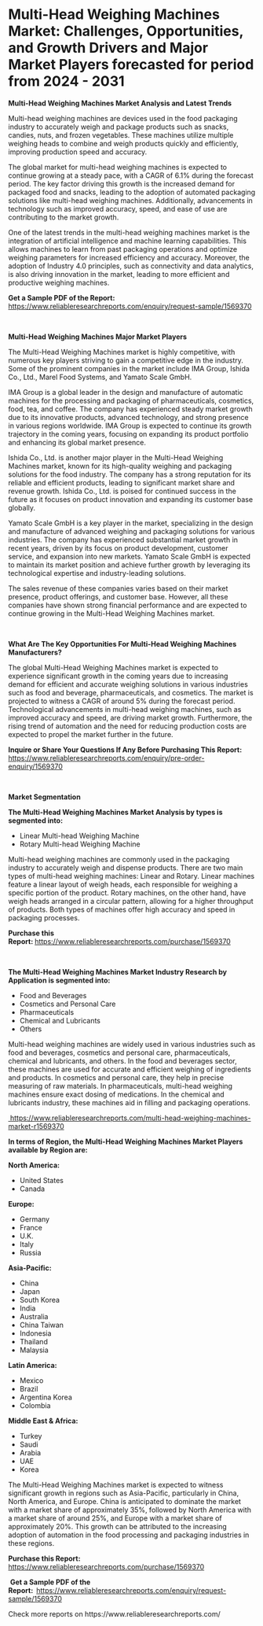 <p><h1>Multi-Head Weighing Machines Market: Challenges, Opportunities, and Growth Drivers and Major Market Players forecasted for period from 2024 - 2031</h1></p><p><strong>Multi-Head Weighing Machines Market Analysis and Latest Trends</strong></p>
<p><p>Multi-head weighing machines are devices used in the food packaging industry to accurately weigh and package products such as snacks, candies, nuts, and frozen vegetables. These machines utilize multiple weighing heads to combine and weigh products quickly and efficiently, improving production speed and accuracy.</p><p>The global market for multi-head weighing machines is expected to continue growing at a steady pace, with a CAGR of 6.1% during the forecast period. The key factor driving this growth is the increased demand for packaged food and snacks, leading to the adoption of automated packaging solutions like multi-head weighing machines. Additionally, advancements in technology such as improved accuracy, speed, and ease of use are contributing to the market growth.</p><p>One of the latest trends in the multi-head weighing machines market is the integration of artificial intelligence and machine learning capabilities. This allows machines to learn from past packaging operations and optimize weighing parameters for increased efficiency and accuracy. Moreover, the adoption of Industry 4.0 principles, such as connectivity and data analytics, is also driving innovation in the market, leading to more efficient and productive weighing machines.</p></p>
<p><strong>Get a Sample PDF of the Report:&nbsp;</strong> <a href="https://www.reliableresearchreports.com/enquiry/request-sample/1569370">https://www.reliableresearchreports.com/enquiry/request-sample/1569370</a></p>
<p>&nbsp;</p>
<p><strong>Multi-Head Weighing Machines Major Market Players</strong></p>
<p><p>The Multi-Head Weighing Machines market is highly competitive, with numerous key players striving to gain a competitive edge in the industry. Some of the prominent companies in the market include IMA Group, Ishida Co., Ltd., Marel Food Systems, and Yamato Scale GmbH.</p><p>IMA Group is a global leader in the design and manufacture of automatic machines for the processing and packaging of pharmaceuticals, cosmetics, food, tea, and coffee. The company has experienced steady market growth due to its innovative products, advanced technology, and strong presence in various regions worldwide. IMA Group is expected to continue its growth trajectory in the coming years, focusing on expanding its product portfolio and enhancing its global market presence.</p><p>Ishida Co., Ltd. is another major player in the Multi-Head Weighing Machines market, known for its high-quality weighing and packaging solutions for the food industry. The company has a strong reputation for its reliable and efficient products, leading to significant market share and revenue growth. Ishida Co., Ltd. is poised for continued success in the future as it focuses on product innovation and expanding its customer base globally.</p><p>Yamato Scale GmbH is a key player in the market, specializing in the design and manufacture of advanced weighing and packaging solutions for various industries. The company has experienced substantial market growth in recent years, driven by its focus on product development, customer service, and expansion into new markets. Yamato Scale GmbH is expected to maintain its market position and achieve further growth by leveraging its technological expertise and industry-leading solutions.</p><p>The sales revenue of these companies varies based on their market presence, product offerings, and customer base. However, all these companies have shown strong financial performance and are expected to continue growing in the Multi-Head Weighing Machines market.</p></p>
<p>&nbsp;</p>
<p><strong>What Are The Key Opportunities For Multi-Head Weighing Machines Manufacturers?</strong></p>
<p><p>The global Multi-Head Weighing Machines market is expected to experience significant growth in the coming years due to increasing demand for efficient and accurate weighing solutions in various industries such as food and beverage, pharmaceuticals, and cosmetics. The market is projected to witness a CAGR of around 5% during the forecast period. Technological advancements in multi-head weighing machines, such as improved accuracy and speed, are driving market growth. Furthermore, the rising trend of automation and the need for reducing production costs are expected to propel the market further in the future.</p></p>
<p><strong>Inquire or Share Your Questions If Any Before Purchasing This Report:</strong> <a href="https://www.reliableresearchreports.com/enquiry/pre-order-enquiry/1569370">https://www.reliableresearchreports.com/enquiry/pre-order-enquiry/1569370</a></p>
<p>&nbsp;</p>
<p><strong>Market Segmentation</strong></p>
<p><strong>The Multi-Head Weighing Machines Market Analysis by types is segmented into:</strong></p>
<p><ul><li>Linear Multi-head Weighing Machine</li><li>Rotary Multi-head Weighing Machine</li></ul></p>
<p><p>Multi-head weighing machines are commonly used in the packaging industry to accurately weigh and dispense products. There are two main types of multi-head weighing machines: Linear and Rotary. Linear machines feature a linear layout of weigh heads, each responsible for weighing a specific portion of the product. Rotary machines, on the other hand, have weigh heads arranged in a circular pattern, allowing for a higher throughput of products. Both types of machines offer high accuracy and speed in packaging processes.</p></p>
<p><strong>Purchase this Report:&nbsp;</strong><a href="https://www.reliableresearchreports.com/purchase/1569370">https://www.reliableresearchreports.com/purchase/1569370</a></p>
<p>&nbsp;</p>
<p><strong>The Multi-Head Weighing Machines Market Industry Research by Application is segmented into:</strong></p>
<p><ul><li>Food and Beverages</li><li>Cosmetics and Personal Care</li><li>Pharmaceuticals</li><li>Chemical and Lubricants</li><li>Others</li></ul></p>
<p><p>Multi-head weighing machines are widely used in various industries such as food and beverages, cosmetics and personal care, pharmaceuticals, chemical and lubricants, and others. In the food and beverages sector, these machines are used for accurate and efficient weighing of ingredients and products. In cosmetics and personal care, they help in precise measuring of raw materials. In pharmaceuticals, multi-head weighing machines ensure exact dosing of medications. In the chemical and lubricants industry, these machines aid in filling and packaging operations.</p></p>
<p><a href="https://www.reliableresearchreports.com/multi-head-weighing-machines-market-r1569370">&nbsp;https://www.reliableresearchreports.com/multi-head-weighing-machines-market-r1569370</a></p>
<p><strong>In terms of Region, the Multi-Head Weighing Machines Market Players available by Region are:</strong></p>
<p>
    <p> <strong> North America: </strong>
        <ul>
            <li>United States</li>
            <li>Canada</li>
        </ul>
        </p> 
    <p> <strong> Europe: </strong>
        <ul>
            <li>Germany</li>
            <li>France</li>
            <li>U.K.</li>
            <li>Italy</li>
            <li>Russia</li>
        </ul>
        </p> 
    <p> <strong> Asia-Pacific: </strong>
        <ul>
            <li>China</li>
            <li>Japan</li>
            <li>South Korea</li>
            <li>India</li>
            <li>Australia</li>
            <li>China Taiwan</li>
            <li>Indonesia</li>
            <li>Thailand</li>
            <li>Malaysia</li>
        </ul>
        </p> 
    <p> <strong> Latin America: </strong>
        <ul>
            <li>Mexico</li>
            <li>Brazil</li>
            <li>Argentina Korea</li>
            <li>Colombia</li>
        </ul>
        </p> 
    <p> <strong> Middle East & Africa: </strong>
        <ul>
            <li>Turkey</li>
            <li>Saudi</li>
            <li>Arabia</li>
            <li>UAE</li>
            <li>Korea</li>
        </ul>
    </p>
    </p>
<p><p>The Multi-Head Weighing Machines market is expected to witness significant growth in regions such as Asia-Pacific, particularly in China, North America, and Europe. China is anticipated to dominate the market with a market share of approximately 35%, followed by North America with a market share of around 25%, and Europe with a market share of approximately 20%. This growth can be attributed to the increasing adoption of automation in the food processing and packaging industries in these regions.</p></p>
<p><strong>Purchase this Report: </strong><a href="https://www.reliableresearchreports.com/purchase/1569370">https://www.reliableresearchreports.com/purchase/1569370</a></p>
<p>&nbsp;<strong>Get a Sample PDF of the Report:&nbsp;&nbsp;</strong><a href="https://www.reliableresearchreports.com/enquiry/request-sample/1569370">https://www.reliableresearchreports.com/enquiry/request-sample/1569370</a></p>
<p><strong></strong></p>
<p>Check more reports on https://www.reliableresearchreports.com/</p>